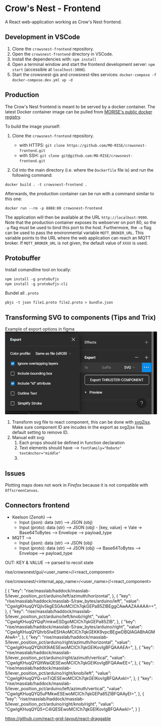# Crow's Nest - Frontend

A React web-application working as Crow's Nest frontend.

## Development in VSCode

1. Clone the `crowsnest-frontend` repository.
2. Open the `crowsnest-frontend` directory in VSCode.
3. Install the dependencies with:
   `npm install`
4. Open a terminal window and start the frontend development server:
   `npm start` (accessible at `localhost:3000`).
5. Start the crowsnest-gis and crowsnest-tiles services:
   `docker-compose -f docker-compose.dev.yml up -d`

## Production

The Crow's Nest frontend is meant to be served by a docker container. The latest Docker container image can be pulled from [MORISE's public docker registry](https://github.com/orgs/MO-RISE/packages).

To build the image yourself:

1. Clone the `crowsnest-frontend` repository.

   - with HTTPS:
     `git clone https://github.com/MO-RISE/crowsnest-frontend.git`
   - with SSH:
     `git clone git@github.com:MO-RISE/crowsnest-frontend.git`

2. Cd into the main directory (i.e. where the `Dockerfile` file is) and run the following command:

```
docker build . -t crowsnest-frontend .
```

Afterwards, the production container can be run with a command similar to this one:

```
docker run --rm -p 8888:80 crowsnest-frontend
```

The application will then be available at the URL `http://localhost:9999`. Note that the production container exposes its webserver on port 80, so the `-p` flag must be used to bind this port to the host. Furthermore, the `-e` flag can be used to pass the environmental variable `MQTT_BROKER_URL`. This variable points to the URL where the web application can reach an MQTT broker. If `MQTT_BROKER_URL` is not given, the default value of `XXXX` is used.

## Protobuffer

Install comandline tool on locally:

```
npm install -g protobufjs
npm install -g protobufjs-cli
```

Bundel all `.proto`

```
pbjs -t json file1.proto file2.proto > bundle.json
```

## Transforming SVG to components (Tips and Trix)

Example of export options in figma
![Image of export setting](./src/resources/doc_pics/figma-svg-export.png)

1. Transform svg file to react component, this can be done with [svg2jsx](https://svg2jsx.com). Make sure component ID are incudes in the export as svg2jsx has default setting to remove ID.
2. Manual edit svg:
   1. Each props should be defined in function declaration
   2. Text elements should have --> `fontFamily="Roboto"  textAnchor="middle"`
   3.

## Issues

Plotting maps does not work in _Firefox_ because it is not compatible with `OffscreenCanvas`.

## Connectors frontend

- Keelson (Zenoh) -->
  - Input (json): data (str) --> JSON (obj)
  - Input (proto): data (str) --> JSON (obj) - [key, value] -> Vale -> Base64ToBytes --> Envelope --> payload_type
- MQTT -->
  - Input (json): data (str) --> JSON (obj)
  - Input (proto): data (str) --> JSON (obj) --> Base64ToBytes --> Envelope --> payload_type

OUT: KEY & VALUE --> parsed to recoil state

rise/crowsnest/gui/<user_name>/<tag>/<react_component>

rise/crowsnest/<internal_app_name>/<user_name>/<tag>/<react_component>

[
{
"key": "rise/masslab/haddock/masslab-5/lever_position_pct/arduino/left/azimuth/horizontal",
},
{
"key": "rise/masslab/haddock/masslab-5/raw_bytes/arduino/left",
"value": "CgwIgKHuqQYQjIv5kgESGAoMCICh7qkGEPa85ZIBEggCAwAAZAAAAA==",
},
{
"key": "rise/masslab/haddock/masslab-5/lever_position_pct/arduino/left/knob/right",
"value": "CgwIgKHuqQYQqP/mkwESDgoMCICh7qkGEPa85ZIB",
},
{
"key": "rise/masslab/haddock/masslab-5/raw_bytes/arduino/right",
"value": "CgwIgKHuqQYQhrbSlwESHAoMCICh7qkGEKK9vpcBEgwDBQIAGABhAGMAIwA=",
},
{
"key": "rise/masslab/haddock/masslab-5/lever_position_pct/arduino/right/azimuth/horizontal",
"value": "CgwIgKHuqQYQhIX9iAESEwoMCICh7qkGEIKovIgBFQAAAEA=",
},
{
"key": "rise/masslab/haddock/masslab-5/lever_position_pct/arduino/right/azimuth/vertical",
"value": "CgwIgKHuqQYQltWaiQESEwoMCICh7qkGEIKovIgBFQAAwEE=",
},
{
"key": "rise/masslab/haddock/masslab-5/lever_position_pct/arduino/right/knob/left",
"value": "CgwIgKHuqQYQ+snTiQESEwoMCICh7qkGEIKovIgBFQAAxkI=",
},
{
"key": "rise/masslab/haddock/masslab-5/lever_position_pct/arduino/left/azimuth/vertical",
"value": "CgwIgKHuqQYQ5uPMkwESEwoMCICh7qkGEPa85ZIBFQAAyEI=",
},
{
"key": "rise/masslab/haddock/masslab-5/lever_position_pct/arduino/right/knob/right",
"value": "CgwIgKHuqQYQ5+C4iQESEwoMCICh7qkGEIKovIgBFQAAwkI=",
}
]

https://github.com/react-grid-layout/react-draggable

